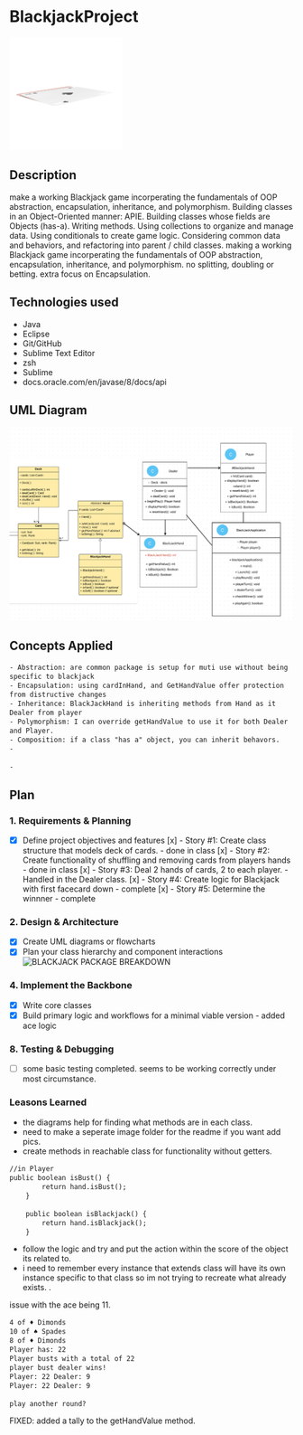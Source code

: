# BlackjackProject


 ![Blackjack Diagram](images/Blackjackpic.png)


## Description
make a working Blackjack game incorperating the fundamentals of OOP abstraction, encapsulation, inheritance, and polymorphism. 
Building classes in an Object-Oriented manner: APIE.
Building classes whose fields are Objects (has-a).
Writing methods.
Using collections to organize and manage data.
Using conditionals to create game logic.
Considering common data and behaviors, and refactoring into parent / child classes.
making a working Blackjack game incorperating the fundamentals of OOP abstraction, encapsulation, inheritance, and polymorphism. 
no splitting, doubling or betting. 
extra focus on Encapsulation.

## Technologies used
 - Java
 - Eclipse
 - Git/GitHub
 - Sublime Text Editor
 - zsh
 - Sublime
 - docs.oracle.com/en/javase/8/docs/api

## UML Diagram

![UML Diagram](images/UMLDiagram.png)

 ## Concepts Applied

    - Abstraction: are common package is setup for muti use without being specific to blackjack
    - Encapsulation: using cardInHand, and GetHandValue offer protection from distructive changes
    - Inheritance: BlackJackHand is inheriting methods from Hand as it Dealer from player
    - Polymorphism: I can override getHandValue to use it for both Dealer and Player.  
    - Composition: if a class "has a" object, you can inherit behavors. 
    - 

    - 
## Plan

### 1. Requirements & Planning
- [x] Define project objectives and features
  [x] - Story #1: Create class structure that models deck of cards. - done in class
  [x] - Story #2: Create functionality of shuffling and removing cards from players hands - done in class
  [x] - Story #3: Deal 2 hands of cards, 2 to each player. - Handled in the Dealer class. 
  [x] - Story #4: Create logic for Blackjack with first facecard down - complete
  [x] - Story #5: Determine the winnner - complete

### 2. Design & Architecture
- [x] Create UML diagrams or flowcharts
- [x] Plan your class hierarchy and component interactions 
![BLACKJACK PACKAGE BREAKDOWN](images/BlackjackBreakdown)

### 4. Implement the Backbone
- [x] Write core classes
- [X] Build primary logic and workflows for a minimal viable version - added ace logic

### 8. Testing & Debugging
- [ ] some basic testing completed. seems to be working correctly under most circumstance. 


### Leasons Learned

- the diagrams help for finding what methods are in each class. 
- need to make a seperate image folder for the readme if you want add pics. 
- create methods in reachable class for functionality without getters. 
```
//in Player
public boolean isBust() {
        return hand.isBust();
    }

    public boolean isBlackjack() {
        return hand.isBlackjack();
    }
```
- follow the logic and try and put the action within the score of the object its related to. 
- i need to remember every instance that extends class will have its own instance specific to that class so im not trying to recreate what already exists. .

issue with the ace being 11.
```
4 of ♦ Dimonds
10 of ♠ Spades
8 of ♦ Dimonds
Player has: 22
Player busts with a total of 22
player bust dealer wins!
Player: 22 Dealer: 9
Player: 22 Dealer: 9

play another round?
```
FIXED: added a tally to the getHandValue method. 


